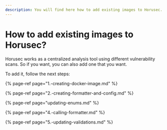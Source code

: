 ```yaml
---
description: You will find here how to add existing images to Horusec.
---
```


# How to add existing images to Horusec?

Horusec works as a centralized analysis tool using different vulnerability scans. So if you want, you can also add one that you want. 

To add it, follow the next steps: 

{% page-ref page="1.-creating-docker-image.md" %}

{% page-ref page="2.-creating-formatter-and-config.md" %}

{% page-ref page="updating-enums.md" %}

{% page-ref page="4.-calling-formatter.md" %}

{% page-ref page="5.-updating-validations.md" %}

  


